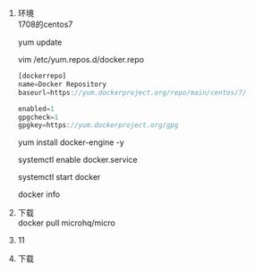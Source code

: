 1. 环境  
   1708的centos7

   yum update

   vim /etc/yum.repos.d/docker.repo

   ```js
   [dockerrepo]
   name=Docker Repository
   baseurl=https://yum.dockerproject.org/repo/main/centos/7/

   enabled=1
   gpgcheck=1
   gpgkey=https://yum.dockerproject.org/gpg
   ```

   yum install docker-engine -y

   systemctl enable docker.service

   systemctl start docker

   docker info

2. 下载  
   docker pull microhq/micro
3. 11

1. 下载



